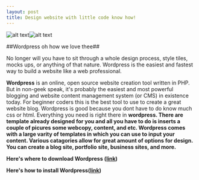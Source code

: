 ```yaml
---
layout: post
title: Design website with little code know how!
---
```


![alt text](http://wordpress123.eu/wp-content/uploads/2014/03/nexus-wordpress-theme-screenshot-400x400.jpg "wordpress template")![alt text](http://www.themes2wp.com/wp-content/uploads/2011/07/ed51de4f4f87978cbb0da23cd45ab5cc.jpg "wordpress template")

##Wordpress oh how we love thee##

No longer will you have to sit through a whole design process, style tiles, mocks ups, or anything of that nature. Wordpress is the easiest and fastest way to build a website like a web professional.  

 <b>Wordpress</b> is an online, open source website creation tool written in PHP. But in non-geek speak, it's probably the easiest and most powerful blogging and website content management system (or CMS) in existence today.  For beginner coders this is the best tool to use to create a great website blog. Wordpress is good because you dont have to do know much css or html. Everything you need is right there in <b>wordpress<b>. There are template already designed for you and all you have to do is inserts a couple of picures some webcopy, content, and etc. Wordpress comes with a large varity of templates in which you can use to input your content. Various catagories allow for great amount of options for design. You can create a blog site, portfolio site, business sites, and more.
 
 

Here's where to download <b>Wordpress</b> ([link](https://wordpress.org/))

Here's how to install <b>Wordpress</b>([link](https://www.siteground.com/tutorials/wordpress/wordpress-installation.htm)) 








